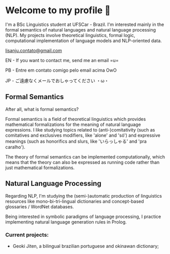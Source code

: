 # Welcome to my profile 🐝
I'm a BSc Linguistics student at UFSCar - Brazil. I'm interested mainly in the formal semantics of natural languages and natural language processing (NLP). My projects involve theoretical linguistics, formal logic, computational implementation of language models and NLP-oriented data.

lisanju.contato@gmail.com

EN - If you want to contact me, send me an email =u=

PB - Entre em contato comigo pelo email acima OwO

JP - ご遠慮なくメールでおしゃってください ・ω・

## Formal Semantics
After all, what is formal semantics?

Formal semantics is a field of theoretical linguistics which provides mathematical formalizations for the meaning of natural language expressions.
I like studying topics related to (anti-)comitativity (such as comitatives and exclusives modifiers, like 'alone' and 'só') and expressive meanings (such as honorifics and slurs, like 'いらっしゃる' and 'pra caralho').

The theory of formal semantics can be implemented computationally, which means that the theory can also be expressed as running code rather than just mathematical formalizations.

## Natural Language Processing
Regarding NLP, I'm studying the (semi-)automatic production of linguistics resources like mono-bi-tri-lingual dictionaries and concept-based glossaries / WordNet databases.

Being interested in symbolic paradigms of language processing, I practice implementing natural language generation rules in Prolog.

### Current projects:
- Geoki Jiten, a bilingual brazilian portuguese and okinawan dictionary;
